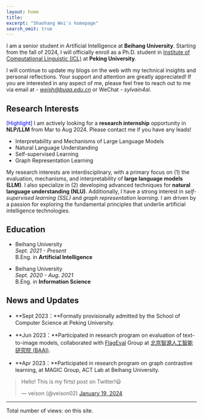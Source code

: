 ```yaml
---
layout: home
title: 
excerpt: "Shaohang Wei's homepage"
search_omit: true
---
```


I am a senior student in Artificial Intelligence at **Beihang University**. Starting from the fall of 2024, I will officially enroll as a Ph.D. student in [Institute of Computational Linguistic (ICL)](https://icl.pku.edu.cn) at **Peking University**. 

I will continue to update my blogs on the web with my technical insights and personal reflections. Your support and attention are greatly appreciated! If you are interested in any aspect of me, please feel free to reach out to me via email at - *weish@buaa.edu.cn* or WeChat - *sylvain4ai*. 

## Research Interests

<font color='blue'>[Highlight]</font> I am actively looking for a **research internship** opportunity in **NLP/LLM** from Mar to Aug 2024. Please contact me if you have any leads!

- Interpretability and Mechanisms of Large Language Models
- Natural Language Understanding
- Self-supervised Learning
- Graph Representation Learning

My research interests are interdisciplinary, with a primary focus on (1) the evaluation, mechanisms, and interpretability of **large language models (LLM)**. I also specialize in (2) developing advanced techniques for **natural language understanding (NLU)**. Additionally, I have a strong interest in *self-supervised learning (SSL)* and *graph representation learning*. I am driven by a passion for exploring the fundamental principles that underlie artificial intelligence technologies.

## Education

- Beihang University  
  *Sept. 2021 - Present*  
  B.Eng. in **Artificial Intelligence**

- Beihang University  
  *Sept. 2020 - Aug. 2021*  
  B.Eng. in **Information Science**

## News and Updates

- **Sept 2023：**Formally provisionally admitted by the School of Computer Science at Peking University.

- **Jun 2023：**Participated in research program on evaluation of text-to-image models, collaborated with [FlagEval](https://github.com/FlagOpen/FlagEval) Group at [北京智源人工智能研究院 (BAAI)](https://www.baai.ac.cn/).


- **Apr 2023：**Participated in research program on graph contrastive learning, at MAGIC Group, ACT Lab at Beihang University.

<blockquote class="twitter-tweet"><p lang="en" dir="ltr">Hello! This is my firtst post on Twitter!😃</p>&mdash; veison (@veison02) <a href="https://twitter.com/veison02/status/1748184433642164650?ref_src=twsrc%5Etfw">January 19, 2024</a></blockquote> <script async src="https://platform.twitter.com/widgets.js" charset="utf-8"></script>

------

<script async src="//busuanzi.ibruce.info/busuanzi/2.3/busuanzi.pure.mini.js"></script><span id="busuanzi_container_site_pv"> Total number of views:<font color='blue'> <span id="busuanzi_value_site_pv"></span> </font>  on this site.</span>

